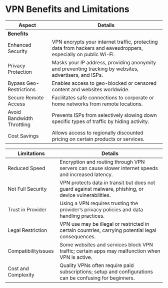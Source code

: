 # VPN Benefits and Limitations


| Aspect                       | Details                                                                                                        |
|------------------------------|----------------------------------------------------------------------------------------------------------------|
| **Benefits**                 |                                                                                                                 |
| Enhanced Security            | VPN encrypts your internet traffic, protecting data from hackers and eavesdroppers, especially on public Wi-Fi. |
| Privacy Protection           | Masks your IP address, providing anonymity and preventing tracking by websites, advertisers, and ISPs.          |
| Bypass Geo-Restrictions      | Enables access to geo-blocked or censored content and websites worldwide.                                       |
| Secure Remote Access         | Facilitates safe connections to corporate or home networks from remote locations.                               |
| Avoid Bandwidth Throttling   | Prevents ISPs from selectively slowing down specific types of traffic by hiding activity.                       |
| Cost Savings                 | Allows access to regionally discounted pricing on certain products or services.                                 |



| **Limitations**    |    Details 
|--------------------|-------------------------------------------------------------------------------------------------------------|
| Reduced Speed      | Encryption and routing through VPN servers can cause slower internet speeds and increased latency.          |
| Not Full Security  | VPN protects data in transit but does not guard against malware, phishing, or device vulnerabilities.       |
| Trust in Provider  | Using a VPN requires trusting the provider’s privacy policies and data handling practices.                  |
| Legal Restriction  | VPN use may be illegal or restricted in certain countries, carrying potential legal consequences.           |
| Compatibilityissues| Some websites and services block VPN traffic; certain apps may malfunction when VPN is active.              |
| Cost and Complexity | Quality VPNs often require paid subscriptions; setup and configurations can be confusing for beginners.    |
